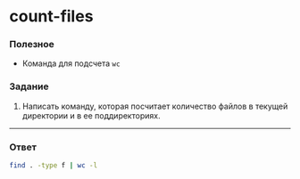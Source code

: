 # count-files

### Полезное

- Команда для подсчета `wc`

### Задание

1. Написать команду, которая посчитает количество файлов в текущей директории и в ее поддиректориях.

---

### Ответ

```bash
find . -type f | wc -l
```
